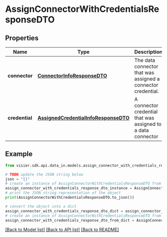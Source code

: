 # AssignConnectorWithCredentialsResponseDTO


## Properties

Name | Type | Description | Notes
------------ | ------------- | ------------- | -------------
**connector** | [**ConnectorInfoResponseDTO**](ConnectorInfoResponseDTO.md) | The data connector that was assigned a connector credential. | [optional] 
**credential** | [**AssignedCredentialInfoResponseDTO**](AssignedCredentialInfoResponseDTO.md) | A connector credential that was assigned to a data connector | [optional] 

## Example

```python
from visier.sdk.api.data_in.models.assign_connector_with_credentials_response_dto import AssignConnectorWithCredentialsResponseDTO

# TODO update the JSON string below
json = "{}"
# create an instance of AssignConnectorWithCredentialsResponseDTO from a JSON string
assign_connector_with_credentials_response_dto_instance = AssignConnectorWithCredentialsResponseDTO.from_json(json)
# print the JSON string representation of the object
print(AssignConnectorWithCredentialsResponseDTO.to_json())

# convert the object into a dict
assign_connector_with_credentials_response_dto_dict = assign_connector_with_credentials_response_dto_instance.to_dict()
# create an instance of AssignConnectorWithCredentialsResponseDTO from a dict
assign_connector_with_credentials_response_dto_from_dict = AssignConnectorWithCredentialsResponseDTO.from_dict(assign_connector_with_credentials_response_dto_dict)
```
[[Back to Model list]](../README.md#documentation-for-models) [[Back to API list]](../README.md#documentation-for-api-endpoints) [[Back to README]](../README.md)


